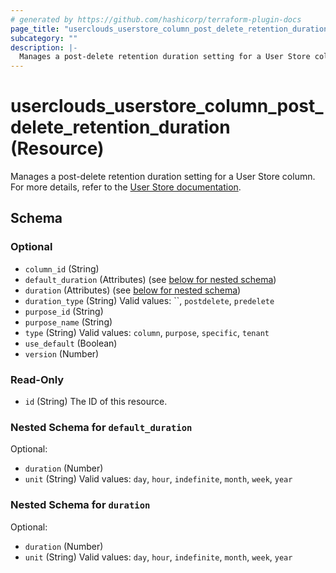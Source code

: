 ```yaml
---
# generated by https://github.com/hashicorp/terraform-plugin-docs
page_title: "userclouds_userstore_column_post_delete_retention_duration Resource - terraform-provider-userclouds"
subcategory: ""
description: |-
  Manages a post-delete retention duration setting for a User Store column. For more details, refer to the User Store documentation https://docs.userclouds.com/docs/introduction.
---
```


# userclouds_userstore_column_post_delete_retention_duration (Resource)

Manages a post-delete retention duration setting for a User Store column. For more details, refer to the [User Store documentation](https://docs.userclouds.com/docs/introduction).



<!-- schema generated by tfplugindocs -->
## Schema

### Optional

- `column_id` (String)
- `default_duration` (Attributes) (see [below for nested schema](#nestedatt--default_duration))
- `duration` (Attributes) (see [below for nested schema](#nestedatt--duration))
- `duration_type` (String) Valid values: ``, `postdelete`, `predelete`
- `purpose_id` (String)
- `purpose_name` (String)
- `type` (String) Valid values: `column`, `purpose`, `specific`, `tenant`
- `use_default` (Boolean)
- `version` (Number)

### Read-Only

- `id` (String) The ID of this resource.

<a id="nestedatt--default_duration"></a>
### Nested Schema for `default_duration`

Optional:

- `duration` (Number)
- `unit` (String) Valid values: `day`, `hour`, `indefinite`, `month`, `week`, `year`


<a id="nestedatt--duration"></a>
### Nested Schema for `duration`

Optional:

- `duration` (Number)
- `unit` (String) Valid values: `day`, `hour`, `indefinite`, `month`, `week`, `year`
